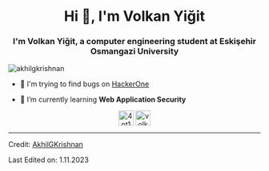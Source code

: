<h1 align="center">Hi 👋, I'm Volkan Yiğit</h1>
<h3 align="center">I'm Volkan Yiğit, a computer engineering student at Eskişehir Osmangazi University</h3>

<p align="left"> <img src="https://komarev.com/ghpvc/?username=vlknygt" alt="akhilgkrishnan" /> </p>

- 🔭 I'm trying to find bugs on [HackerOne](https://hackerone.com/4nt1)

- 🌱 I’m currently learning **Web Application Security**

<p align="center">
<a href="https://twitter.com/4nt1v3n0m" target="blank"><img align="center" src="https://cdn.jsdelivr.net/npm/simple-icons@3.0.1/icons/twitter.svg" alt="4nt1v3n0m" height="30" width="30" /></a>
<a href="https://linkedin.com/in/volkanyigitt" target="blank"><img align="center" src="https://cdn.jsdelivr.net/npm/simple-icons@3.0.1/icons/linkedin.svg" alt="volkanyigitt" height="30" width="30" /></a>
</p>

----
Credit: [AkhilGKrishnan](https://github.com/AkhilGKrishnan)

Last Edited on: 1.11.2023

<!--### Hi there 👋-->

<!--
**vlknygt/vlknygt** is a ✨ _special_ ✨ repository because its `README.md` (this file) appears on your GitHub profile.

Here are some ideas to get you started:

- 🔭 I’m currently working on ...
- 🌱 I’m currently learning ...
- 👯 I’m looking to collaborate on ...
- 🤔 I’m looking for help with ...
- 💬 Ask me about ...
- 📫 How to reach me: ...
- 😄 Pronouns: ...
- ⚡ Fun fact: ...
-->
